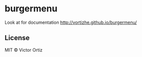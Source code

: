 # burgermenu

Look at for documentation http://vortizhe.github.io/burgermenu/

## License

MIT © Victor Ortiz
